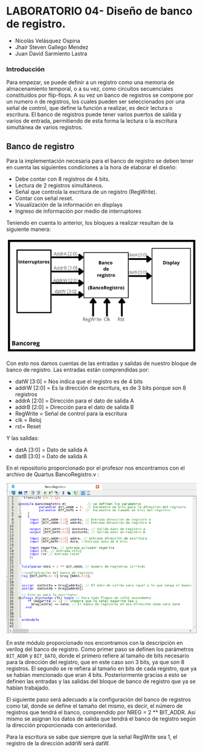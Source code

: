 # LABORATORIO 04- Diseño de banco de registro.

* Nicolás Velásquez Ospina
* Jhair Steven Gallego Mendez
* Juan David Sarmiento Lastra

### Introducción
Para empezar, se puede definir a un registro como una memoria de almacenamiento temporal, o a su vez, como circuitos secuenciales constituidos por flip-flops. A su vez un banco de registros se compone por un numero n de registros, los cuales pueden ser seleccionados por una señal de control, que define la función a realizar, es decir lectura o escritura. El banco de registros puede tener varios puertos de salida y varios de entrada, permitiendo de esta forma la lectura o la escritura simultánea de varios registros.

## Banco de registro
Para la implementación necesaria para el banco de registro se deben tener en cuenta las siguientes condiciones a la hora de elaborar el diseño:
* Debe contar con 8 registros de 4 bits.
* Lectura de 2 registros simultáneos.
* Señal que controla la escritura de un registro (RegWrite).
* Contar con señal reset.
* Visualización de la información en displays
* Ingreso de información por medio de interruptores

Teniendo en cuenta lo anterior, los bloques a realizar resultan de la siguiente manera:

![Screenshot](Imagenes/bloques.jpg)

Con esto nos damos cuentas de las entradas y salidas de nuestro bloque de banco de registro. Las entradas están comprendidas por:
* datW [3:0] = Nos indica que el registro es de 4 bits
* addrW [2:0] = Es la dirección de escritura, es de 3 bits porque son 8 registros
* addrA [2:0] = Dirección para el dato de salida A
* addrB [2:0] = Dirección para el dato de salida B
* RegWrite = Señal de control para la escritura
* clk = Reloj
* rst= Reset

Y las salidas:
* datA [3:0] = Dato de salida A
* datB [3:0] = Dato de salida A

En el repositorio proporcionado por el profesor nos encontramos con el archivo de Quartus BancoRegistro.v :

![Screenshot](Imagenes/BancoRegistro.png)

En este módulo proporcionado nos encontramos con la descripción en verilog del banco de registro. Como primer paso se definen los parámetros `BIT_ADDR` y `BIT_DATO`, donde el primero refiere al tamaño de bits necesario para la dirección del registro, que en este caso son 3 bits, ya que son 8 registros. El segundo se re refiera al tamaño en bits de cada registro, que ya se habían mencionado que eran 4 bits. Posteriormente gracias a esto se definen las entradas y las salidas del bloque de banco de registro que ya se habían trabajado.

El siguiente paso será adecuado a la configuración del banco de registros como tal, donde se define el tamaño del mismo, es decir, el número de registros que tendrá el banco, comprendido por NREG = 2 ** BIT_ADDR.
Así mismo se asignan los datos de salida que tendrá el banco de registro según la dirección proporcionada con anterioridad.

Para la escritura se sabe que siempre que la señal RegWrite sea 1, el registro de la dirección addrW será datW.

